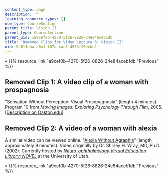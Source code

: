 ```yaml
---
content_type: page
description: ''
learning_resource_types: []
ocw_type: CourseSection
parent_title: Vision II
parent_type: CourseSection
parent_uid: 1a9cef0b-4270-5f26-8826-24e84aceb1db
title: 'Removed Clips for Video Lecture 6: Vision II'
uid: 9d011dba-a0a1-f07a-cac3-4553f20ecbe2
---
```


« {{% resource_link 1a9cef0b-4270-5f26-8826-24e84aceb1db "Previous" %}}

Removed Clip 1: A video clip of a woman with prospagnosia
---------------------------------------------------------

"Sensation Without Perception: Visual Prosopagnosia" (length 4 minutes). Program 10 from _Moving Images: Exploring Psychology Through Film_, 2005. \[[Description on Oakton.edu](http://www.oakton.edu/resource/ims/movingimages_exploringpsychologythroughfilm.htm#m10)\]

Removed Clip 2: A video of a woman with alexia
----------------------------------------------

A similar video can be viewed online. "[Alexia Without Agraphia](http://content.lib.utah.edu/cdm4/item_viewer.php?CISOROOT=/ehsl-shw&CISOPTR=110)" (length approximately 9 minutes). Video originally by Dr. Shirley H. Wray, MD, Ph.D. (2002). Currently hosted by _[Neuro-ophthalmology Virtual Education Library: NOVEL](http://novel.utah.edu/)_ at the University of Utah.

« {{% resource_link 1a9cef0b-4270-5f26-8826-24e84aceb1db "Previous" %}}